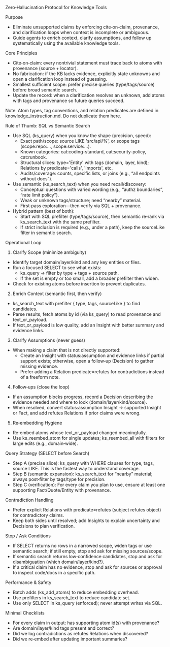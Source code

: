 Zero‑Hallucination Protocol for Knowledge Tools

Purpose
- Eliminate unsupported claims by enforcing cite‑on‑claim, provenance, and clarification loops when context is incomplete or ambiguous.
- Guide agents to enrich context, clarify assumptions, and follow up systematically using the available knowledge tools.

Core Principles
- Cite‑on‑claim: every nontrivial statement must trace back to atoms with provenance (source + locator).
- No fabrication: if the KB lacks evidence, explicitly state unknowns and open a clarification loop instead of guessing.
- Smallest sufficient scope: prefer precise queries (type/tags/source) before broad semantic search.
- Update the record: when a clarification resolves an unknown, add atoms with tags and provenance so future queries succeed.

Note: Atom types, tag conventions, and relation predicates are defined in knowledge_instruction.md. Do not duplicate them here.

Rule of Thumb: SQL vs Semantic Search
- Use SQL (ks_query) when you know the shape (precision, speed):
  - Exact path/scope: source LIKE 'src/api/%', or scope tags (scope:repo:…, scope:service:…).
  - Known categories: cat:coding-standard, cat:security-policy, cat:runbook.
  - Structural slices: type='Entity' with tags (domain, layer, kind); Relations by predicate='calls', 'imports', etc.
  - Audits/coverage: counts, specific lists, or joins (e.g., “all endpoints without docs”).
- Use semantic (ks_search_text) when you need recall/discovery:
  - Conceptual questions with varied wording (e.g., “authz boundaries”, “rate limit policy”).
  - Weak or unknown tags/structure; need “nearby” material.
  - First‑pass exploration—then verify via SQL + provenance.
- Hybrid pattern (best of both):
  - Start with SQL prefilter (type/tags/source), then semantic re‑rank via ks_search_text with the same prefilter.
  - If strict inclusion is required (e.g., under a path), keep the sourceLike filter in semantic search.

Operational Loop
1) Clarify Scope (minimize ambiguity)
- Identify target domain/layer/kind and any key entities or files.
- Run a focused SELECT to see what exists:
  - ks_query → filter by type + tags + source path.
  - If the set is empty or too small, add a broader prefilter then widen.
- Check for existing atoms before insertion to prevent duplicates.

2) Enrich Context (semantic first, then verify)
- ks_search_text with prefilter { type, tags, sourceLike } to find candidates.
- Parse results, fetch atoms by id (via ks_query) to read provenance and text_or_payload.
- If text_or_payload is low quality, add an Insight with better summary and evidence links.

3) Clarify Assumptions (never guess)
- When making a claim that is not directly supported:
  - Create an Insight with status:assumption and evidence links if partial support exists; otherwise, open a follow‑up (Decision) to gather missing evidence.
  - Prefer adding a Relation predicate=refutes for contradictions instead of a freeform note.

4) Follow‑ups (close the loop)
- If an assumption blocks progress, record a Decision describing the evidence needed and where to look (domain/layer/kind/source).
- When resolved, convert status:assumption Insight → supported Insight or Fact, and add refutes Relations if prior claims were wrong.

5) Re‑embedding Hygiene
- Re‑embed atoms whose text_or_payload changed meaningfully.
- Use ks_reembed_atom for single updates; ks_reembed_all with filters for large edits (e.g., domain‑wide).

Query Strategy (SELECT before Search)
- Step A (precise slice): ks_query with WHERE clauses for type, tags, source LIKE. This is the fastest way to understand coverage.
- Step B (semantic expansion): ks_search_text for “nearby” material; always post‑filter by tags/type for precision.
- Step C (verification): For every claim you plan to use, ensure at least one supporting Fact/Quote/Entity with provenance.

Contradiction Handling
- Prefer explicit Relations with predicate=refutes (subject refutes object) for contradictory claims.
- Keep both sides until resolved; add Insights to explain uncertainty and Decisions to plan verification.

Stop / Ask Conditions
- If SELECT returns no rows in a narrowed scope, widen tags or use semantic search; if still empty, stop and ask for missing sources/scope.
- If semantic search returns low‑confidence candidates, stop and ask for disambiguation (which domain/layer/kind?).
- If a critical claim has no evidence, stop and ask for sources or approval to inspect code/docs in a specific path.

Performance & Safety
- Batch adds (ks_add_atoms) to reduce embedding overhead.
- Use prefilters in ks_search_text to reduce candidate set.
- Use only SELECT in ks_query (enforced); never attempt writes via SQL.

Minimal Checklists
- For every claim in output: has supporting atom id(s) with provenance?
- Are domain/layer/kind tags present and correct?
- Did we log contradictions as refutes Relations when discovered?
- Did we re‑embed after updating important summaries?